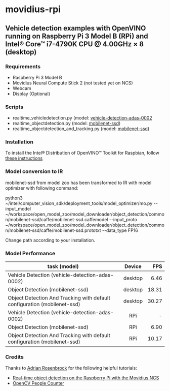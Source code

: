 # movidius-rpi

## Vehicle detection examples with OpenVINO running on Raspberry Pi 3 Model B (RPi) and Intel® Core™ i7-4790K CPU @ 4.00GHz × 8 (desktop)

### Requirements
* Raspberry Pi 3 Model B
* Movidius Neural Compute Stick 2 (not tested yet on NCS)
* Webcam
* Display (Optional)

### Scripts
* realtime_vehicledetection.py (model: [vehicle-detection-adas-0002](https://github.com/opencv/open_model_zoo/blob/2018/intel_models/vehicle-detection-adas-0002/description/vehicle-detection-adas-0002.md)
* realtime_objectdetection.py (model: [mobilenet-ssd](https://github.com/opencv/open_model_zoo/blob/2018/model_downloader/README.md))
* realtime_objectdetection_and_tracking.py (model: [mobilenet-ssd](https://github.com/opencv/open_model_zoo/blob/2018/model_downloader/README.md))

### Installation

To install the Intel® Distribution of OpenVINO™ Toolkit for Raspbian, follow [these instructions](https://software.intel.com/articles/OpenVINO-Install-RaspberryPI)

### Model conversion to IR

mobilenet-ssd from model zoo has been transformed to IR with model optimizer with following command:

python3 ~/intel/computer_vision_sdk/deployment_tools/model_optimizer/mo.py --input_model ~/workspace/open_model_zoo/model_downloader/object_detection/common/mobilenet-ssd/caffe/mobilenet-ssd.caffemodel  --input_proto ~/workspace/open_model_zoo/model_downloader/object_detection/common/mobilenet-ssd/caffe/mobilenet-ssd.prototxt --data_type FP16

Change path according to your installation.

### Model Performance

| task (model)                                                             | Device  | FPS   |
| ------------------------------------------------------------------------ |:-------:| -----:|
| Vehicle Detection (vehicle-detection-adas-0002)                          | desktop | 6.46  |
| Object Detection (mobilenet-ssd)                                         | desktop | 18.31 |
| Object Detection And Tracking with default configuration (mobilenet-ssd) | desktop | 30.27 |
| Vehicle Detection (vehicle-detection-adas-0002)                          | RPi     | -     |
| Object Detection (mobilenet-ssd)                                         | RPi     | 6.90  |
| Object Detection And Tracking with default configuration (mobilenet-ssd) | RPi     | 10.17 |

### Credits

Thanks to [Adrian Rosenbrock](https://github.com/jrosebr1) for the following helpful tutorials:

* [Real-time object detection on the Raspberry Pi with the Movidius NCS](https://www.pyimagesearch.com/2018/02/19/real-time-object-detection-on-the-raspberry-pi-with-the-movidius-ncs/)
* [OpenCV People Counter](https://www.pyimagesearch.com/2018/08/13/opencv-people-counter/)
